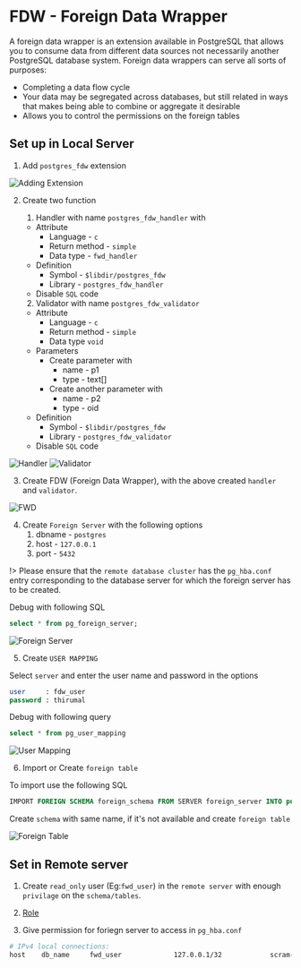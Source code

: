 # FDW - Foreign Data Wrapper

A foreign data wrapper is an extension available in PostgreSQL that allows you to consume data from different data sources not necessarily another PostgreSQL database system. Foreign data wrappers can serve all sorts of purposes:

* Completing a data flow cycle
* Your data may be segregated across databases, but still related in ways that makes being able to combine or aggregate it desirable
* Allows you to control the permissions on the foreign tables

## Set up in Local Server

1. Add `postgres_fdw` extension

![Adding Extension](./img/fwd/fwd_extension.png)

2. Create two function
    1. Handler with name `postgres_fdw_handler` with 
      * Attribute
        * Language - `c`
        * Return method - `simple`
        * Data type - `fwd_handler`
      * Definition
        * Symbol - `$libdir/postgres_fdw`
        * Library - `postgres_fdw_handler`
      * Disable `SQL` code

    2. Validator with name `postgres_fdw_validator`
      * Attribute
        * Language - `c`
        * Return method - `simple`
        * Data type `void`
      * Parameters
        * Create parameter with
          - name - p1
          - type - text[]
        * Create another parameter with 
          - name - p2
          - type - oid
      * Definition
        * Symbol - `$libdir/postgres_fdw`
        * Library - `postgres_fdw_validator`
      * Disable `SQL` code


![Handler](./img/fwd/fwd_func_handler.png)
![Validator](./img/fwd/fwd_func_validator.png)

3. Create FDW (Foreign  Data Wrapper), with the above created `handler` and `validator`.

![FWD](./img/fwd/fwd.png)

4. Create `Foreign Server` with the following options
    1. dbname - `postgres`
    2. host   - `127.0.0.1`
    3. port   - `5432`

!> Please ensure that the `remote database cluster` has the `pg_hba.conf` entry corresponding to the database server for which the foreign server has to be created.

Debug with following SQL

```sql
select * from pg_foreign_server;
```

![Foreign Server](./img/fwd/fwd_server.png)

5. Create `USER MAPPING`

  Select `server` and enter the user name and password in the options

  ```sql
user     : fdw_user
password : thirumal
  ```

Debug with following query

```sql
select * from pg_user_mapping
```

![User Mapping](./img/fwd/user_mapping.png)

6. Import or Create `foreign table`

 To import use the following SQL

 ```sql
IMPORT FOREIGN SCHEMA foreign_schema FROM SERVER foreign_server INTO public;
 ```

 Create `schema` with same name, if it's not available and create `foreign table`

 ![Foreign Table](./img/fwd/foreign_table.png)

## Set in Remote server

1. Create `read_only` user (Eg:`fwd_user`) in the `remote server` with enough `privilage` on the `schema/tables`.

2. [Role](/pgmodeler/Role.md)

3. Give permission for foriegn server to access in `pg_hba.conf`

```bash
# IPv4 local connections:
host    db_name     fwd_user             127.0.0.1/32            scram-sha-256
```
